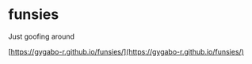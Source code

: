 # funsies
Just goofing around

[https://gygabo-r.github.io/funsies/](https://gygabo-r.github.io/funsies/)
